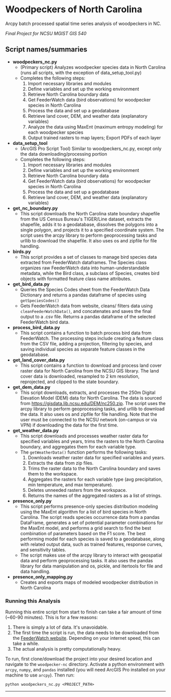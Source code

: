 # Woodpeckers of North Carolina
Arcpy batch processed spatial time series analysis of woodpeckers in NC.

*Final Project for NCSU MGIST GIS 540*

## Script names/summaries

- **woodpeckers_nc.py**
   * (Primary script) Analyzes woodpecker species data in North Carolina (runs all scripts, with the exception of data_setup_tool.py)
   * Completes the following steps:
      1. Import necessary libraries and modules
      2. Define variables and set up the working environment
      3. Retrieve North Carolina boundary data
      4. Get FeederWatch data (bird observations) for woodpecker species in North Carolina
      5. Process the data and set up a geodatabase
      6. Retrieve land cover, DEM, and weather data (explanatory variables)
      7. Analyze the data using MaxEnt (maximum entropy modeling) for each woodpecker species
      8. Output trained rasters to map layers; Export PDFs of each layer
- **data_setup_tool**
   * (ArcGIS Pro Script Tool) Similar to woodpeckers_nc.py, except only the data downloading/processing portion
   * Completes the following steps:
      1. Import necessary libraries and modules
      2. Define variables and set up the working environment
      3. Retrieve North Carolina boundary data
      4. Get FeederWatch data (bird observations) for woodpecker species in North Carolina
      5. Process the data and set up a geodatabase
      6. Retrieve land cover, DEM, and weather data (explanatory variables)
- **get_nc_boundary.py**
   * This script downloads the North Carolina state boundary shapefile from the US Census Bureau's TIGER/Line dataset, extracts the shapefile, adds it to a geodatabase, dissolves the polygons into a single polygon, and projects it to a specified coordinate system. The script uses the arcpy library to perform geoprocessing tasks and urllib to download the shapefile. It also uses os and zipfile for file handling.
- **birds.py**
   * This script provides a set of classes to manage bird species data extracted from
   FeederWatch dataframes. The Species class organizes raw FeederWatch data into
   human-understandable metadata, while the Bird class, a subclass of Species,
   creates bird objects with formatted feature class name attributes.
- **get_bird_data.py**
   * Queries the Species Codes sheet from the FeederWatch Data Dictionary and returns a pandas dataframe of species using `getSpeciesCodes()`
   * Gets FeederWatch data from website, cleans/ filters data using `cleanFeederWatchData()`, and concatenates and saves the final output to a .csv file. Returns a pandas dataframe of the selected FeederWatch bird data.
- **process_bird_data.py**
   * This script contains a function to batch process bird data from FeederWatch. The processing steps include creating a feature class from the CSV file, adding a projection, filtering by species, and saving individual species as separate feature classes in the geodatabase.
- **get_land_cover_data.py** 
   * This script contains a function to download and process land cover raster data for North Carolina from the NCSU GIS library. The land cover data is downloaded, resampled to 2 km resolution, reprojected, and clipped to the state boundary.
- **get_dem_data.py**
   * This script downloads, extracts, and processes the 250m Digital Elevation Model (DEM) data for North Carolina. The data is sourced from https://gisdata.lib.ncsu.edu/DEM/nc250.zip. The script uses the arcpy library to perform geoprocessing tasks, and urllib to download the data. It also uses os and zipfile for file handling. Note that the user must be connected to the NCSU network (on-campus or via VPN) if downloading the data for the first time.
- **get_weather_data.py**
   * This script downloads and processes weather raster data for specified variables and years, trims the rasters to the North Carolina boundary, and aggregates them for each variable type.
   * The `getWeatherData()` function performs the following tasks:
      1. Downloads weather raster data for specified variables and years.
      2. Extracts the data from zip files.
      3. Trims the raster data to the North Carolina boundary and saves them to the workspace.
      4. Aggregates the rasters for each variable type (avg precipitation, min temperature, and max temperature).
      5. Deletes unneeded rasters from the workspace.
      6. Returns the names of the aggregated rasters as a list of strings.
- **presence_only.py**
   * This script performs presence-only species distribution modeling using the MaxEnt algorithm for a list of bird species in North Carolina. The script reads species occurrence data from a pandas DataFrame, generates a set of potential parameter combinations for the MaxEnt model, and performs a grid search to find the best combination of parameters based on the F1 score. The best performing model for each species is saved to a geodatabase, along with related output data, such as trained features, response curves, and sensitivity tables.
   * The script makes use of the arcpy library to interact with geospatial data and perform geoprocessing tasks. It also uses the pandas library for data manipulation and os, pickle, and itertools for file and data handling.
- **presence_only_mapping.py** 
   * Creates and exports maps of modeled woodpecker distribution in North Carolina

### Running this Analysis
Running this entire script from start to finish can take a fair amount of time (~60-90 minutes). This is for a few reasons:

1. There is simply a lot of data. It's unavoidable.
2. The first time the script is run, the data needs to be downloaded from the 
   [FeederWatch website](https://feederwatch.org/explore/raw-dataset-requests/). 
   Depending on your internet speed, this can take a while.
3. The actual analysis is pretty computationally heavy.

To run, first clone/download the project into your desired location and navigate to
the `woodpecker-nc` directory. Activate a python environment with `arcpy`, `numpy`, and `pandas` installed (you will need ArcGIS Pro installed on your machine to use `arcpy`). Then run:

```
python woodpeckers_nc.py <PROJECT_PATH>
```

<hr>